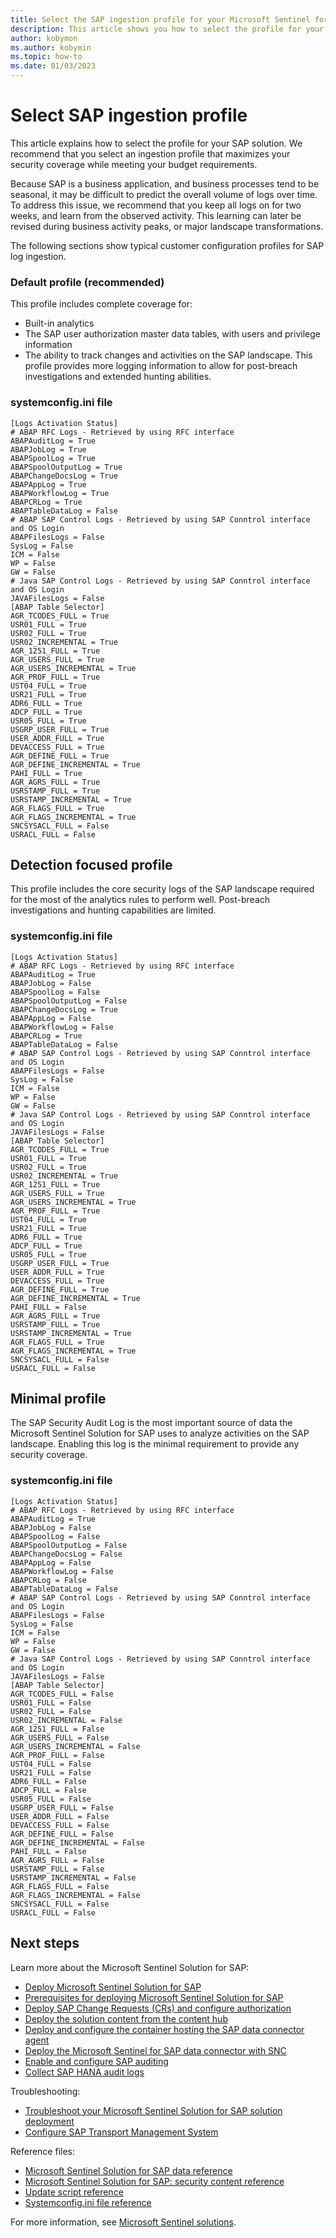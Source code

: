 ```yaml
---
title: Select the SAP ingestion profile for your Microsoft Sentinel for SAP solution
description: This article shows you how to select the profile for your Microsoft Sentinel for SAP solution.
author: kobymon
ms.author: kobymin
ms.topic: how-to
ms.date: 01/03/2023
---
```


# Select SAP ingestion profile

This article explains how to select the profile for your SAP solution. We recommend that you select an ingestion profile that maximizes your security coverage while meeting your budget requirements. 

Because SAP is a business application, and business processes tend to be seasonal, it may be difficult to predict the overall volume of logs over time. To address this issue, we recommend that you keep all logs on for two weeks, and learn from the observed activity. This learning can later be revised during business activity peaks, or major landscape transformations. 

The following sections show typical customer configuration profiles for SAP log ingestion.

### Default profile (recommended)

This profile includes complete coverage for:

- Built-in analytics
- The SAP user authorization master data tables, with users and privilege information
- The ability to track changes and activities on the SAP landscape. This profile provides more logging information to allow for post-breach investigations and extended hunting abilities.

### systemconfig.ini file

```
[Logs Activation Status]
# ABAP RFC Logs - Retrieved by using RFC interface
ABAPAuditLog = True
ABAPJobLog = True
ABAPSpoolLog = True
ABAPSpoolOutputLog = True
ABAPChangeDocsLog = True
ABAPAppLog = True
ABAPWorkflowLog = True
ABAPCRLog = True
ABAPTableDataLog = False
# ABAP SAP Control Logs - Retrieved by using SAP Conntrol interface and OS Login
ABAPFilesLogs = False
SysLog = False
ICM = False
WP = False
GW = False
# Java SAP Control Logs - Retrieved by using SAP Conntrol interface and OS Login
JAVAFilesLogs = False
[ABAP Table Selector]
AGR_TCODES_FULL = True
USR01_FULL = True
USR02_FULL = True
USR02_INCREMENTAL = True
AGR_1251_FULL = True
AGR_USERS_FULL = True
AGR_USERS_INCREMENTAL = True
AGR_PROF_FULL = True
UST04_FULL = True
USR21_FULL = True
ADR6_FULL = True
ADCP_FULL = True
USR05_FULL = True
USGRP_USER_FULL = True
USER_ADDR_FULL = True
DEVACCESS_FULL = True
AGR_DEFINE_FULL = True
AGR_DEFINE_INCREMENTAL = True
PAHI_FULL = True
AGR_AGRS_FULL = True
USRSTAMP_FULL = True
USRSTAMP_INCREMENTAL = True
AGR_FLAGS_FULL = True
AGR_FLAGS_INCREMENTAL = True
SNCSYSACL_FULL = False
USRACL_FULL = False
```

## Detection focused profile

This profile includes the core security logs of the SAP landscape required for the most of the analytics rules to perform well. Post-breach investigations and hunting capabilities are limited.

### systemconfig.ini file

```
[Logs Activation Status]
# ABAP RFC Logs - Retrieved by using RFC interface
ABAPAuditLog = True
ABAPJobLog = False
ABAPSpoolLog = False
ABAPSpoolOutputLog = False
ABAPChangeDocsLog = True
ABAPAppLog = False
ABAPWorkflowLog = False
ABAPCRLog = True
ABAPTableDataLog = False
# ABAP SAP Control Logs - Retrieved by using SAP Conntrol interface and OS Login
ABAPFilesLogs = False
SysLog = False
ICM = False
WP = False
GW = False
# Java SAP Control Logs - Retrieved by using SAP Conntrol interface and OS Login
JAVAFilesLogs = False
[ABAP Table Selector]
AGR_TCODES_FULL = True
USR01_FULL = True
USR02_FULL = True
USR02_INCREMENTAL = True
AGR_1251_FULL = True
AGR_USERS_FULL = True
AGR_USERS_INCREMENTAL = True
AGR_PROF_FULL = True
UST04_FULL = True
USR21_FULL = True
ADR6_FULL = True
ADCP_FULL = True
USR05_FULL = True
USGRP_USER_FULL = True
USER_ADDR_FULL = True
DEVACCESS_FULL = True
AGR_DEFINE_FULL = True
AGR_DEFINE_INCREMENTAL = True
PAHI_FULL = False
AGR_AGRS_FULL = True
USRSTAMP_FULL = True
USRSTAMP_INCREMENTAL = True
AGR_FLAGS_FULL = True
AGR_FLAGS_INCREMENTAL = True
SNCSYSACL_FULL = False
USRACL_FULL = False
```
## Minimal profile

The SAP Security Audit Log is the most important source of data the Microsoft Sentinel Solution for SAP uses to analyze activities on the SAP landscape. Enabling this log is the minimal requirement to provide any security coverage.  

### systemconfig.ini file

```
[Logs Activation Status]
# ABAP RFC Logs - Retrieved by using RFC interface
ABAPAuditLog = True
ABAPJobLog = False
ABAPSpoolLog = False
ABAPSpoolOutputLog = False
ABAPChangeDocsLog = False
ABAPAppLog = False
ABAPWorkflowLog = False
ABAPCRLog = False
ABAPTableDataLog = False
# ABAP SAP Control Logs - Retrieved by using SAP Conntrol interface and OS Login
ABAPFilesLogs = False
SysLog = False
ICM = False
WP = False
GW = False
# Java SAP Control Logs - Retrieved by using SAP Conntrol interface and OS Login
JAVAFilesLogs = False
[ABAP Table Selector]
AGR_TCODES_FULL = False
USR01_FULL = False
USR02_FULL = False
USR02_INCREMENTAL = False
AGR_1251_FULL = False
AGR_USERS_FULL = False
AGR_USERS_INCREMENTAL = False
AGR_PROF_FULL = False
UST04_FULL = False
USR21_FULL = False
ADR6_FULL = False
ADCP_FULL = False
USR05_FULL = False
USGRP_USER_FULL = False
USER_ADDR_FULL = False
DEVACCESS_FULL = False
AGR_DEFINE_FULL = False
AGR_DEFINE_INCREMENTAL = False
PAHI_FULL = False
AGR_AGRS_FULL = False
USRSTAMP_FULL = False
USRSTAMP_INCREMENTAL = False
AGR_FLAGS_FULL = False
AGR_FLAGS_INCREMENTAL = False
SNCSYSACL_FULL = False
USRACL_FULL = False
```
## Next steps

Learn more about the Microsoft Sentinel Solution for SAP:

- [Deploy Microsoft Sentinel Solution for SAP](deployment-overview.md)
- [Prerequisites for deploying Microsoft Sentinel Solution for SAP](prerequisites-for-deploying-sap-continuous-threat-monitoring.md)
- [Deploy SAP Change Requests (CRs) and configure authorization](preparing-sap.md)
- [Deploy the solution content from the content hub](deploy-sap-security-content.md)
- [Deploy and configure the container hosting the SAP data connector agent](deploy-data-connector-agent-container.md)
- [Deploy the Microsoft Sentinel for SAP data connector with SNC](configure-snc.md)
- [Enable and configure SAP auditing](configure-audit.md)
- [Collect SAP HANA audit logs](collect-sap-hana-audit-logs.md)

Troubleshooting:

- [Troubleshoot your Microsoft Sentinel Solution for SAP solution deployment](sap-deploy-troubleshoot.md)
- [Configure SAP Transport Management System](configure-transport.md)

Reference files:

- [Microsoft Sentinel Solution for SAP data reference](sap-solution-log-reference.md)
- [Microsoft Sentinel Solution for SAP: security content reference](sap-solution-security-content.md)
- [Update script reference](reference-update.md)
- [Systemconfig.ini file reference](reference-systemconfig.md)

For more information, see [Microsoft Sentinel solutions](../sentinel-solutions.md).